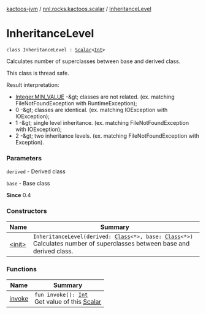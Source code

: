 [kactoos-jvm](../../index.md) / [nnl.rocks.kactoos.scalar](../index.md) / [InheritanceLevel](./index.md)

# InheritanceLevel

`class InheritanceLevel : `[`Scalar`](../../nnl.rocks.kactoos/-scalar/index.md)`<`[`Int`](https://kotlinlang.org/api/latest/jvm/stdlib/kotlin/-int/index.html)`>`

Calculates number of superclasses between base and derived class.

This class is thread safe.

Result interpretation:

* [Integer.MIN_VALUE](http://docs.oracle.com/javase/8/docs/api/java/lang/Integer.html#MIN_VALUE) -&amp;gt; classes are not related. (ex. matching FileNotFoundException with RuntimeException);
* 0 -&amp;gt; classes are identical. (ex. matching IOException with IOException);
* 1 -&amp;gt; single level inheritance. (ex. matching FileNotFoundException with IOException);
* 2 -&amp;gt; two inheritance levels. (ex. matching FileNotFoundException with Exception).

### Parameters

`derived` - Derived class

`base` - Base class

**Since**
0.4

### Constructors

| Name | Summary |
|---|---|
| [&lt;init&gt;](-init-.md) | `InheritanceLevel(derived: `[`Class`](http://docs.oracle.com/javase/8/docs/api/java/lang/Class.html)`<*>, base: `[`Class`](http://docs.oracle.com/javase/8/docs/api/java/lang/Class.html)`<*>)`<br>Calculates number of superclasses between base and derived class. |

### Functions

| Name | Summary |
|---|---|
| [invoke](invoke.md) | `fun invoke(): `[`Int`](https://kotlinlang.org/api/latest/jvm/stdlib/kotlin/-int/index.html)<br>Get value of this [Scalar](../../nnl.rocks.kactoos/-scalar/index.md) |
